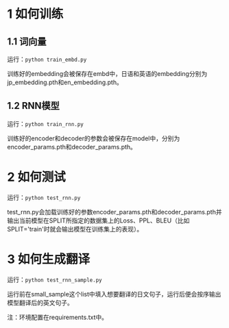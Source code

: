 # 1 如何训练
## 1.1 词向量
运行：```python train_embd.py```

训练好的embedding会被保存在embd中，日语和英语的embedding分别为jp_embedding.pth和en_embedding.pth。

## 1.2 RNN模型
运行：```python train_rnn.py```

训练好的encoder和decoder的参数会被保存在model中，分别为encoder_params.pth和decoder_params.pth。

# 2 如何测试
运行：```python test_rnn.py```

test_rnn.py会加载训练好的参数encoder_params.pth和decoder_params.pth并输出当前模型在SPLIT所指定的数据集上的Loss、PPL、BLEU（比如SPLIT='train'时就会输出模型在训练集上的表现）。

# 3 如何生成翻译
运行：```python test_rnn_sample.py```

运行前在small_sample这个list中填入想要翻译的日文句子，运行后便会按序输出模型翻译后的英文句子。

注：环境配置在requirements.txt中。